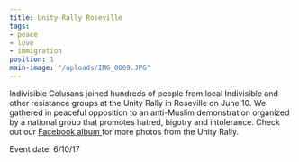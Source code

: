 ```yaml
---
title: Unity Rally Roseville
tags:
- peace
- love
- immigration
position: 1
main-image: "/uploads/IMG_0069.JPG"
---
```


Indivisible Colusans joined hundreds of people from local Indivisible and other resistance groups at the Unity Rally in Roseville on June 10. We gathered in peaceful opposition to an anti-Muslim demonstration organized by a national group that promotes hatred, bigotry and intolerance. Check out our [Facebook album ](https://www.facebook.com/pg/IndivisibleColusa/photos/?tab=album&album_id=1850784338369244)for more photos from the Unity Rally.

Event date: 6/10/17